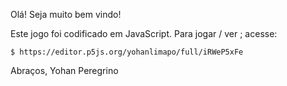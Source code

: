 Olá!
Seja muito bem vindo!

Este jogo foi codificado em JavaScript.
Para jogar / ver ; acesse:

    $ https://editor.p5js.org/yohanlimapo/full/iRWeP5xFe

Abraços,
Yohan Peregrino